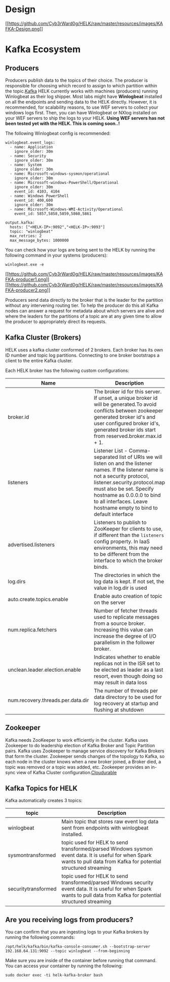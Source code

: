 # Design
[[https://github.com/Cyb3rWard0g/HELK/raw/master/resources/images/KAFKA-Design.png]]

# Kafka Ecosystem
## Producers
Producers publish data to the topics of their choice. The producer is responsible for choosing which record to assign to which partition within the topic.[Kafka](http://kafka.apache.org/documentation.html#producerapi) HELK currently works with machines (producers) running Winlogbeat as their log shipper. Most labs might have **Winlogbeat** installed on all the endpoints and sending data to the HELK directly. However, it is recommended, for scalability reasons, to use WEF servers to collect your windows logs first. Then, you can have Winlogbeat or NXlog installed on your WEF servers to ship the logs to your HELK. **Using WEF servers has not been tested yet with the HELK. This is coming soon..!**

The following Winlogbeat config is recommended:
```
winlogbeat.event_logs:
  - name: Application
    ignore_older: 30m
  - name: Security
    ignore_older: 30m
  - name: System
    ignore_older: 30m
  - name: Microsoft-windows-sysmon/operational
    ignore_older: 30m
  - name: Microsoft-windows-PowerShell/Operational
    ignore_older: 30m
    event_id: 4103, 4104
  - name: Windows PowerShell
    event_id: 400,600
    ignore_older: 30m
  - name: Microsoft-Windows-WMI-Activity/Operational
    event_id: 5857,5858,5859,5860,5861

output.kafka:
  hosts: ["<HELK-IP>:9092","<HELK-IP>:9093"]
  topic: "winlogbeat"
  max_retries: 2
  max_message_bytes: 1000000
```
You can check how your logs are being sent to the HELK by running the following command in your systems (producers):
```
winlogbeat.exe -e
```
[[https://github.com/Cyb3rWard0g/HELK/raw/master/resources/images/KAFKA-producer1.png]]
[[https://github.com/Cyb3rWard0g/HELK/raw/master/resources/images/KAFKA-producer2.png]]

Producers send data directly to the broker that is the leader for the partition without any intervening routing tier. To help the producer do this all Kafka nodes can answer a request for metadata about which servers are alive and where the leaders for the partitions of a topic are at any given time to allow the producer to appropriately direct its requests.

## Kafka Cluster (Brokers)
HELK uses a kafka cluster conformed of 2 brokers. Each broker has its own ID number and topic log partitions. Connecting to one broker bootstraps a client to the entire Kafka cluster.

Each HELK broker has the following custom configurations:

| Name | Description | Type | Value |
|--------|---------|-------|-------|
| broker.id | The broker id for this server. If unset, a unique broker id will be generated.To avoid conflicts between zookeeper generated broker id's and user configured broker id's, generated broker ids start from reserved.broker.max.id + 1. | int | 1,2 |
| listeners | Listener List - Comma-separated list of URIs we will listen on and the listener names. If the listener name is not a security protocol, listener.security.protocol.map must also be set. Specify hostname as 0.0.0.0 to bind to all interfaces. Leave hostname empty to bind to default interface | string | PLAINTEXT://:9092 PLAINTEXT://:9093 |
| advertised.listeners | Listeners to publish to ZooKeeper for clients to use, if different than the `listeners` config property. In IaaS environments, this may need to be different from the interface to which the broker binds. | string | PLAINTEXT://HELKIP:9092 PLAINTEXT://HELKIP:9093 |
| log.dirs | The directories in which the log data is kept. If not set, the value in log.dir is used | string | /tmp/kafka-logs |
| auto.create.topics.enable | Enable auto creation of topic on the server | boolean | false |
| num.replica.fetchers | Number of fetcher threads used to replicate messages from a source broker. Increasing this value can increase the degree of I/O parallelism in the follower broker. | int | 2 |
| unclean.leader.election.enable | Indicates whether to enable replicas not in the ISR set to be elected as leader as a last resort, even though doing so may result in data loss | boolean | true |
| num.recovery.threads.per.data.dir | The number of threads per data directory to be used for log recovery at startup and flushing at shutdown | int | 1 |

## Zookeeper
Kafka needs ZooKeeper to work efficiently in the cluster. Kafka uses Zookeeper to do leadership election of Kafka Broker and Topic Partition pairs. Kafka uses Zookeeper to manage service discovery for Kafka Brokers that form the cluster. Zookeeper sends changes of the topology to Kafka, so each node in the cluster knows when a new broker joined, a Broker died, a topic was removed or a topic was added, etc. Zookeeper provides an in-sync view of Kafka Cluster configuration.[Cloudurable](http://cloudurable.com/blog/kafka-architecture/index.html)

## Kafka Topics for HELK
Kafka automatically creates 3 topics:

| topic | Description | 
|--------|---------|
| winlogbeat | Main topic that stores raw event log data sent from endpoints with winlogbeat installed. |
| sysmontransformed | topic used for HELK to send transformed/parsed Windows sysmon event data. It is useful for when Spark wants to pull data from Kafka for potential structured streaming |
| securitytransformed | topic used for HELK to send transformed/parsed Windows security event data. It is useful for when Spark wants to pull data from Kafka for potential structured streaming |

## Are you receiving logs from producers?
You can confirm that you are ingesting logs to your Kafka brokers by running the following commands:
```
/opt/helk/kafka/bin/kafka-console-consumer.sh --bootstrap-server 192.168.64.131:9092 --topic winlogbeat --from-beginning
```
Make sure you are inside of the container before running that command. You can access your container by running the following:
```
sudo docker exec -ti helk-kafka-broker bash
```